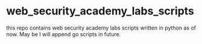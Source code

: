# web_security_academy_labs_scripts
this repo contains web security academy labs scripts written in python as of now. May be I will append go scripts in future.
